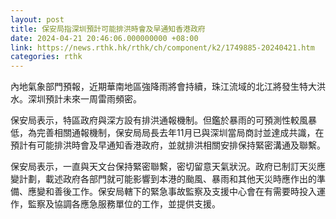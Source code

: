```yaml
---
layout: post
title: 保安局指深圳預計可能排洪時會及早通知香港政府
date: 2024-04-21 20:46:06.000000000 +08:00
link: https://news.rthk.hk/rthk/ch/component/k2/1749885-20240421.htm
categories: rthk
---
```


內地氣象部門預報，近期華南地區強降雨將會持續，珠江流域的北江將發生特大洪水。深圳預計未來一周雷雨頻密。

保安局表示，特區政府與深方設有排洪通報機制。但鑑於暴雨的可預測性較風暴低，為完善相關通報機制，保安局局長去年11月已與深圳當局商討並達成共識，在預計有可能排洪時會及早通知香港政府，並就排洪相關安排保持緊密溝通及聯繫。

保安局表示，一直與天文台保持緊密聯繫，密切留意天氣狀況。政府已制訂天災應變計劃，載述政府各部門就可能影響到本港的颱風、暴雨和其他天災時應作出的準備、應變和善後工作。保安局轄下的緊急事故監察及支援中心會在有需要時投入運作，監察及協調各應急服務單位的工作，並提供支援。

